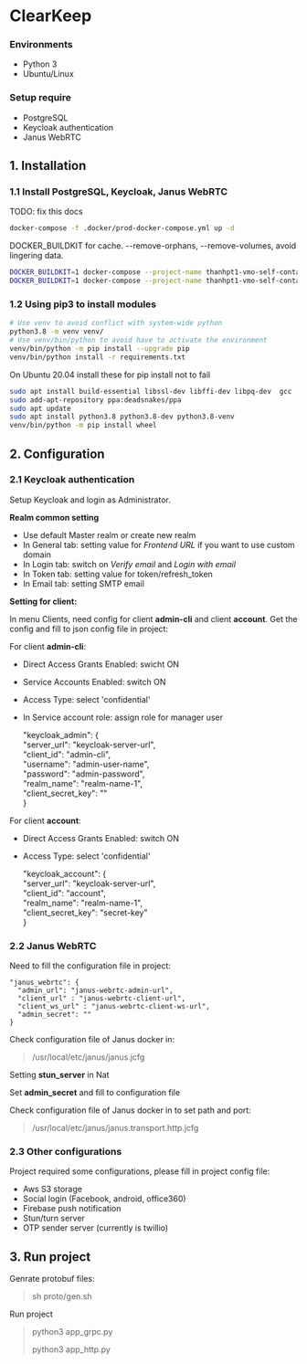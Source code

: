 
# ClearKeep  
### Environments
- Python 3  
- Ubuntu/Linux  
 ### Setup require
- PostgreSQL
- Keycloak authentication  
- Janus WebRTC

## 1. Installation  
### 1.1 Install PostgreSQL, Keycloak, Janus WebRTC  
TODO: fix this docs
```bash
docker-compose -f .docker/prod-docker-compose.yml up -d
```
DOCKER_BUILDKIT for cache. --remove-orphans, --remove-volumes, avoid lingering data.
```bash
DOCKER_BUILDKIT=1 docker-compose --project-name thanhpt1-vmo-self-contained-m1  -f .docker/thanhpt1-vmo-other-services-self-contained-m1.yml down --remove-orphans --volumes
DOCKER_BUILDKIT=1 docker-compose --project-name thanhpt1-vmo-self-contained-m1  -f .docker/thanhpt1-vmo-other-services-self-contained-m1.yml up  --remove-orphans   2>&1 | tee thanhpt1-vmo_docker-compose-console-m1.log
```

### 1.2 Using pip3 to install modules  
```bash
# Use venv to avoid conflict with system-wide python
python3.8 -m venv venv/
# Use venv/bin/python to avoid have to activate the environment
venv/bin/python -m pip install --upgrade pip
venv/bin/python install -r requirements.txt  
```
On Ubuntu 20.04 install these for pip install not to fail
```bash
sudo apt install build-essential libssl-dev libffi-dev libpq-dev  gcc 
sudo add-apt-repository ppa:deadsnakes/ppa
sudo apt update
sudo apt install python3.8 python3.8-dev python3.8-venv
venv/bin/python -m pip install wheel
```

## 2. Configuration  
### 2.1 Keycloak authentication  
Setup Keycloak and login as Administrator.

**Realm common setting**
- Use default Master realm or create new realm  
- In General tab: setting value for *Frontend URL* if you want to use custom domain
- In Login tab: switch on *Verify email* and *Login with email*
- In Token tab: setting value for token/refresh_token
- In Email tab: setting SMTP email

**Setting for client:**

In menu Clients, need config for client **admin-cli** and client **account**. Get the config and fill to json config file in project:

For client **admin-cli**:

- Direct Access Grants Enabled: swicht ON
- Service Accounts Enabled: switch ON
- Access Type: select 'confidential'
- In Service account role: assign role for manager user


    "keycloak_admin": {  
          "server_url": "keycloak-server-url",  
          "client_id": "admin-cli",  
          "username": "admin-user-name",  
          "password": "admin-password",  
          "realm_name": "realm-name-1",  
          "client_secret_key": ""  
      }

For client **account**:
- Direct Access Grants Enabled: switch ON
- Access Type: select 'confidential'


    "keycloak_account": {  
      "server_url": "keycloak-server-url",  
      "client_id": "account",  
      "realm_name": "realm-name-1",  
      "client_secret_key": "secret-key"  
    }

### 2.2 Janus WebRTC  
Need to fill the configuration file in project:

    "janus_webrtc": {  
      "admin_url": "janus-webrtc-admin-url",  
      "client_url" : "janus-webrtc-client-url",  
      "client_ws_url" : "janus-webrtc-client-ws-url",  
      "admin_secret": ""  
    }

Check configuration file of Janus docker in:
 > /usr/local/etc/janus/janus.jcfg

Setting **stun_server** in Nat

Set **admin_secret** and fill to configuration file

Check configuration file of Janus docker in to set path and port:
 > /usr/local/etc/janus/janus.transport.http.jcfg

### 2.3 Other configurations
Project required some configurations, please fill in project config file:

- Aws S3 storage  
- Social login (Facebook, android, office360)
- Firebase push notification
- Stun/turn server
- OTP sender server (currently is twillio)



## 3. Run project  
Genrate protobuf files:
> sh proto/gen.sh

Run project

> python3 app_grpc.py
>
> python3 app_http.py
